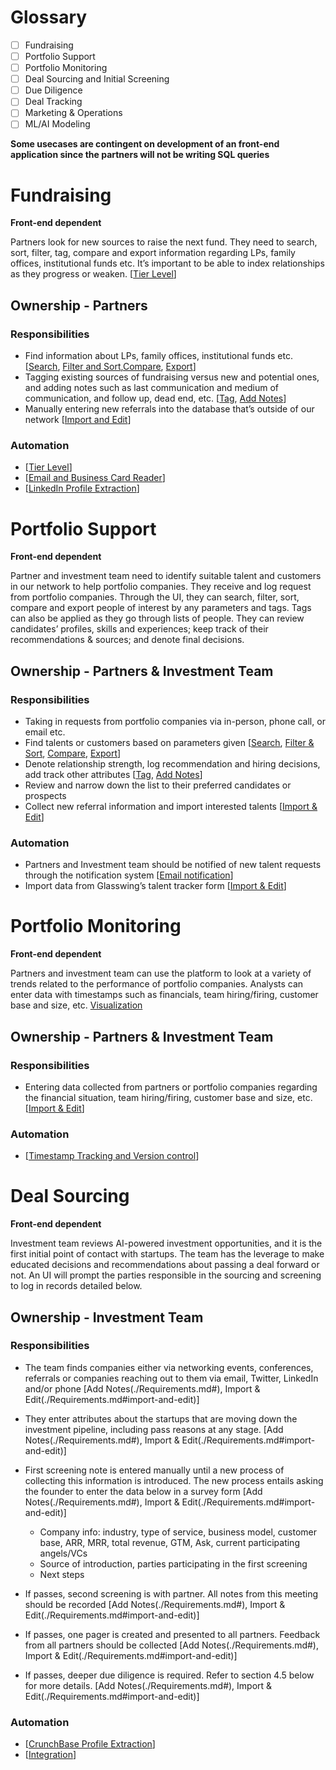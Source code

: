 # Glossary
- [ ] Fundraising
- [ ] Portfolio Support
- [ ] Portfolio Monitoring
- [ ] Deal Sourcing and Initial Screening
- [ ] Due Diligence
- [ ] Deal Tracking
- [ ] Marketing & Operations
- [ ] ML/AI Modeling

**Some usecases are contingent on development of an front-end application since the partners will not be writing SQL queries**

# Fundraising
**Front-end dependent**

Partners look for new sources to raise the next fund. They need to search, sort, filter, tag, compare and export information regarding LPs, family offices, institutional funds etc. It’s important to be able to index relationships as they progress or weaken. [[Tier Level](./Requirements.md#tier-level)]

## Ownership - Partners
### Responsibilities
- Find information about LPs, family offices, institutional funds etc. [[Search](./Requirements.md#search), [Filter and Sort](./Requirements.md#filter-and-sort),[Compare](./Requirements.md#compare), [Export](./Requirements.md#export)]
- Tagging existing sources of fundraising versus new and potential ones, and adding notes such as last communication and medium of communication, and follow up, dead end, etc. [[Tag](./Requirements.md#tag), [Add Notes](./Requirements.md#add-notes)]
- Manually entering new referrals into the database that’s outside of our network [[Import and Edit](./Requirements.md#import-and-edit)]

### Automation
- [[Tier Level](./Requirements.md#tier-level)]
- [[Email and Business Card Reader](./Requirements.md#email-and-business-card-reader)]
- [[LinkedIn Profile Extraction](./Requirements.md#linkedin-profile-extraction)]

# Portfolio Support
**Front-end dependent**

Partner and investment team need to identify suitable talent and customers in our network to help portfolio companies. They receive and log request from portfolio companies. Through the UI, they can search, filter, sort, compare and export people of interest by any parameters and tags. Tags can also be applied as they go through lists of people. They can review candidates’ profiles, skills and experiences; keep track of their recommendations & sources; and denote final decisions. 

## Ownership - Partners & Investment Team

### Responsibilities
- Taking in requests from portfolio companies via in-person, phone call, or email etc.
- Find talents or customers based on parameters given [[Search](./Requirements.md#search), [Filter & Sort](./Requirements.md#filter-and-sort), [Compare](./Requirements.md#compare), [Export](./Requirements.md#export)]
- Denote relationship strength, log recommendation and hiring decisions, add track other attributes [[Tag](./Requirements.md#tag), [Add Notes](./Requirements.md#add-notes)]
- Review and narrow down the list to their preferred candidates or prospects
- Collect new referral information and import interested talents [[Import & Edit](./Requirements.md#import-and-edit)]

### Automation
- Partners and Investment team should be notified of new talent requests through the notification system [[Email notification](./Requirements.md#email-nortification)]
- Import data from Glasswing’s talent tracker form [[Import & Edit](./Requirements.md#import-and-edit)]

# Portfolio Monitoring
**Front-end dependent**

Partners and investment team can use the platform to look at a variety of trends related to the performance of portfolio companies. Analysts can enter data with timestamps such as financials, team hiring/firing, customer base and size, etc. [Visualization](./Requirements.md#visualization)

## Ownership - Partners & Investment Team

### Responsibilities
- Entering data collected from partners or portfolio companies regarding the financial situation, team hiring/firing, customer base and size, etc.  [[Import & Edit](./Requirements.md#import-and-edit)]

### Automation
- [[Timestamp Tracking and Version control](./Requirements.md#timestamp-tracking-and-version-control)]


# Deal Sourcing
**Front-end dependent**

Investment team reviews AI-powered investment opportunities, and it is the first initial point of contact with startups. The team has the leverage to make educated decisions and recommendations about passing a deal forward or not. An UI will prompt the parties responsible in the sourcing and screening to log in records detailed below.
## Ownership - Investment Team

### Responsibilities
- The team finds companies either via networking events, conferences, referrals or companies reaching out to them via email, Twitter, LinkedIn and/or phone [Add Notes(./Requirements.md#), Import & Edit(./Requirements.md#import-and-edit)] 

- They enter attributes about the startups that are moving down the investment pipeline, including pass reasons at any stage.  [Add Notes(./Requirements.md#), Import & Edit(./Requirements.md#import-and-edit)] 

- First screening note is entered manually until a new process of collecting this information is introduced. The new process entails asking the founder to enter the data below in a survey form [Add Notes(./Requirements.md#), Import & Edit(./Requirements.md#import-and-edit)] 
  - Company info: industry, type of service, business model, customer base, ARR, MRR, total revenue, GTM, Ask, current participating angels/VCs
  - Source of introduction, parties participating in the first screening 
  - Next steps
- If passes, second screening is with partner. All notes from this meeting should be recorded [Add Notes(./Requirements.md#), Import & Edit(./Requirements.md#import-and-edit)] 

- If passes, one pager is created and presented to all partners. Feedback from all partners should be collected [Add Notes(./Requirements.md#), Import & Edit(./Requirements.md#import-and-edit)] 
- If passes, deeper due diligence is required. Refer to section 4.5 below for more details. [Add Notes(./Requirements.md#), Import & Edit(./Requirements.md#import-and-edit)] 


### Automation
- [[CrunchBase Profile Extraction](./Requirements.md#crunchBase-profile-extraction)]
- [[Integration](./Requirements.md#integration)]


